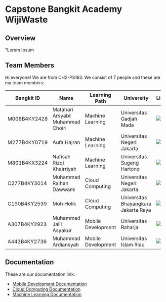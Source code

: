 Capstone Bangkit Academy WijiWaste
==
Overview
--
<p align="justify">"Lorem Ipsum</p>

Team Members
--

Hi everyone! We are from CH2-PS193. We consist of 7 people and these are my team members:

| Bangkit ID | Name     | Learning Path | University  |LinkedIn |
| ---        | ---      | ---           | ---         | ---       |
| M008B4KY2428 | Matahari Arsyabil Muhammad Choiri  | Machine Learning | Universitas Gadjah Mada | [![text](https://img.shields.io/badge/LinkedIn-0077B5?style=for-the-badge&logo=linkedin&logoColor=white)](https://www.linkedin.com/in/) |
| M277B4KY0719 | Aufa Hajran | Machine Learning | Universitas Negeri Jakarta | [![text](https://img.shields.io/badge/LinkedIn-0077B5?style=for-the-badge&logo=linkedin&logoColor=white)](https://www.linkedin.com/in/) |
| M801B4KX3224 | Nafisah Rizqi Khairriyah | Machine Learning | Universitas Sugeng Hartono | [![text](https://img.shields.io/badge/LinkedIn-0077B5?style=for-the-badge&logo=linkedin&logoColor=white)](https://www.linkedin.com/in/) |
| C277B4KY3014 | Muhammad Raihan Dawwami  | Cloud Computing | Universitas Negeri Jakarta | [![text](https://img.shields.io/badge/LinkedIn-0077B5?style=for-the-badge&logo=linkedin&logoColor=white)](https://www.linkedin.com/in/) |
| C190B4KY2539 | Moh Holik | Cloud Computing | Universitas Bhayangkara Jakarta Raya | [![text](https://img.shields.io/badge/LinkedIn-0077B5?style=for-the-badge&logo=linkedin&logoColor=white)](https://www.linkedin.com/in/) |
| A307B4KY2923 | Muhammad Jalil Asyakur | Mobile Development | Universitas Raharja | [![text](https://img.shields.io/badge/LinkedIn-0077B5?style=for-the-badge&logo=linkedin&logoColor=white)](https://www.linkedin.com/in/) |
| A443B4KY2736 | Muhammad Ardiansyah | Mobile Development | Universitas Islam Riau | [![text](https://img.shields.io/badge/LinkedIn-0077B5?style=for-the-badge&logo=linkedin&logoColor=white)](https://www.linkedin.com/in/) |

Documentation
--
These are our documentation link:
- [Mobile Development Documentation](https://github.com/Wiji-Waste-C242-PS415)
- [Cloud Computing Documentation](https://github.com/Wiji-Waste-C242-PS415)
- [Machine Learning Documentation](https://github.com/Wiji-Waste-C242-PS415)
